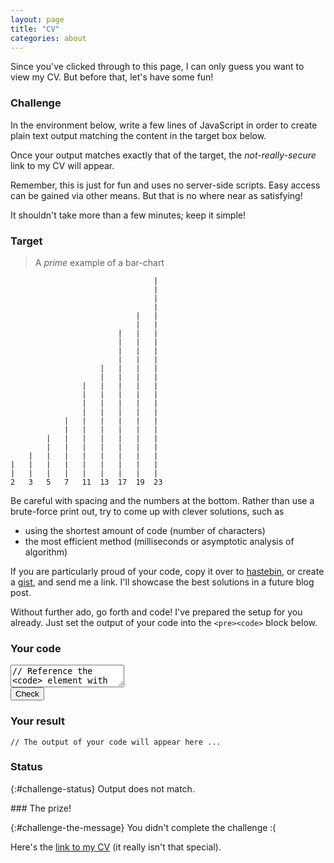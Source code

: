```yaml
---
layout: page
title: "CV"
categories: about
---
```


Since you've clicked through to this page, I can only guess you want to view my CV. But before that, let's have some fun!

### Challenge

In the environment below, write a few lines of JavaScript in order to create plain text output matching the content in the target box below.

Once your output matches exactly that of the target, the _not-really-secure_ link to my CV will appear.

Remember, this is just for fun and uses no server-side scripts. Easy access can be gained via other means. But that is no where near as satisfying!

It shouldn't take more than a few minutes; keep it simple!

### Target

> A _prime_ example of a bar-chart

<div class="highlight">
<pre><code id="challenge-the-target">                                |
                                |
                                |
                                |
                            |   |
                            |   |
                        |   |   |
                        |   |   |
                        |   |   |
                        |   |   |
                    |   |   |   |
                    |   |   |   |
                |   |   |   |   |
                |   |   |   |   |
                |   |   |   |   |
                |   |   |   |   |
            |   |   |   |   |   |
            |   |   |   |   |   |
        |   |   |   |   |   |   |
        |   |   |   |   |   |   |
    |   |   |   |   |   |   |   |
|   |   |   |   |   |   |   |   |
|   |   |   |   |   |   |   |   |
2   3   5   7   11  13  17  19  23
</code></pre>
</div>

Be careful with spacing and the numbers at the bottom. Rather than use a brute-force print out, try to come up with clever solutions, such as

- using the shortest amount of code (number of characters)
- the most efficient method (milliseconds or asymptotic analysis of algorithm)

If you are particularly proud of your code, copy it over to [hastebin](http://hastebin.com/), or create a [gist](https://gist.github.com/), and send me a link. I'll showcase the best solutions in a future blog post.

Without further ado, go forth and code! I've prepared the setup for you already. Just set the output of your code into the `<pre><code>` block below.

### Your code

<div class="highlight">
  <textarea id="challenge-their-code">
// Reference the &lt;code&gt; element with ID #awesomeness
// to display your output. e.g.
// document.getElementById("#awesomeness").innerHTML;</textarea>
</div>
<input type="submit" value="Check" id="challenge-check">

### Your result

<div class="highlight">
  <pre><code id="awesomeness">// The output of your code will appear here ...</code></pre>
</div>

### Status

{:#challenge-status}
Output does not match.

<div id="challenge-the-prize" markdown="1">
### The prize!

{:#challenge-the-message}
You didn't complete the challenge :(

Here's the [link to my CV](/assets/cv.pdf) (it really isn't that special).
</div>

<script type="text/javascript" src="/javascripts/challenge.js"></script>
